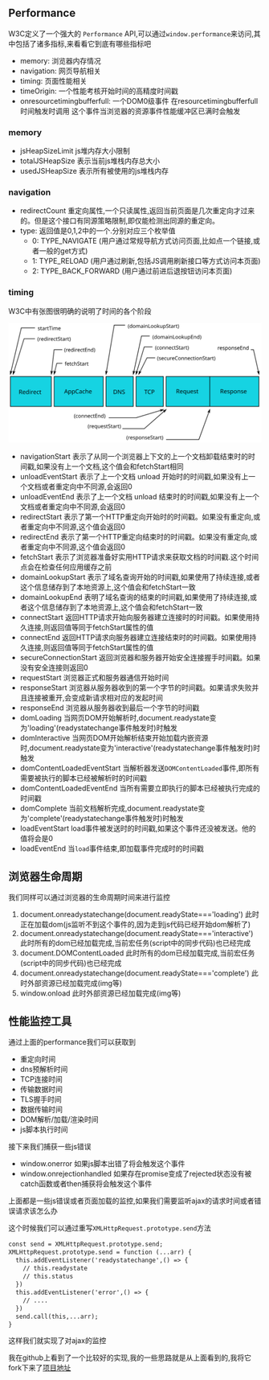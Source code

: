 ## Performance
W3C定义了一个强大的 `Performance` API,可以通过`window.performance`来访问,其中包括了诸多指标,来看看它到底有哪些指标吧

- memory: 浏览器内存情况
- navigation: 网页导航相关
- timing: 页面性能相关
- timeOrigin: 一个性能考核开始时间的高精度时间戳
- onresourcetimingbufferfull: 一个DOM0级事件 在resourcetimingbufferfull时间触发时调用 这个事件当浏览器的资源事件性能缓冲区已满时会触发

### memory
- jsHeapSizeLimit js堆内存大小限制
- totalJSHeapSize 表示当前js堆栈内存总大小
- usedJSHeapSize 表示所有被使用的js堆栈内存
### navigation
- redirectCount 重定向属性,一个只读属性,返回当前页面是几次重定向才过来的。但是这个接口有同源策略限制,即仅能检测出同源的重定向。
- type: 返回值是0,1,2中的一个.分别对应三个枚举值
   - 0: TYPE_NAVIGATE (用户通过常规导航方式访问页面,比如点一个链接,或者一般的get方式)
   - 1: TYPE_RELOAD (用户通过刷新,包括JS调用刷新接口等方式访问本页面)
   - 2: TYPE_BACK_FORWARD (用户通过前进后退按钮访问本页面)
### timing
W3C中有张图很明确的说明了时间的各个阶段

![进程模型](./pic/time.svg)

- navigationStart 表示了从同一个浏览器上下文的上一个文档卸载结束时的时间戳,如果没有上一个文档,这个值会和fetchStart相同
- unloadEventStart 表示了上一个文档 unload 开始时的时间戳,如果没有上一个文档或者重定向中不同源,会返回0
- unloadEventEnd 表示了上一个文档 unload 结束时的时间戳,如果没有上一个文档或者重定向中不同源,会返回0
- redirectStart 表示了第一个HTTP重定向开始时的时间戳。如果没有重定向,或者重定向中不同源,这个值会返回0
- redirectEnd 表示了第一个HTTP重定向结束时的时间戳。如果没有重定向,或者重定向中不同源,这个值会返回0
- fetchStart 表示了浏览器准备好实用HTTP请求来获取文档的时间戳.这个时间点会在检查任何应用缓存之前
- domainLookupStart 表示了域名查询开始的时间戳,如果使用了持续连接,或者这个信息储存到了本地资源上,这个值会和fetchStart一致
- domainLookupEnd 表明了域名查询的结束的时间戳,如果使用了持续连接,或者这个信息储存到了本地资源上,这个值会和fetchStart一致
- connectStart 返回HTTP请求开始向服务器建立连接时的时间戳。如果使用持久连接,则返回值等同于fetchStart属性的值
- connectEnd 返回HTTP请求向服务器建立连接结束时的时间戳。如果使用持久连接,则返回值等同于fetchStart属性的值
- secureConnectionStart 返回浏览器和服务器开始安全连接握手时间戳。如果没有安全连接则返回0
- requestStart 浏览器正式和服务器通信开始时间
- responseStart 浏览器从服务器收到的第一个字节的时间戳。如果请求失败并且连接被重开,会变成新请求相对应的发起时间
- responseEnd 浏览器从服务器收到最后一个字节的时间戳
- domLoading 当网页DOM开始解析时,document.readystate变为'loading'(readystatechange事件触发时)时触发
- domInteractive 当网页DOM开始解析结束开始加载内嵌资源时,document.readystate变为'interactive'(readystatechange事件触发时)时触发
- domContentLoadedEventStart 当解析器发送`DOMContentLoaded`事件,即所有需要被执行的脚本已经被解析时的时间戳
- domContentLoadedEventEnd 当所有需要立即执行的脚本已经被执行完成的时间戳
- domComplete 当前文档解析完成,document.readystate变为'complete'(readystatechange事件触发时)时触发
- loadEventStart load事件被发送时的时间戳,如果这个事件还没被发送。他的值将会是0
- loadEventEnd 当`load`事件结束,即加载事件完成时的时间戳


## 浏览器生命周期
我们同样可以通过浏览器的生命周期时间来进行监控

1. document.onreadystatechange(document.readyState==='loading') 此时正在加载dom(js监听不到这个事件的,因为走到js代码已经开始dom解析了)
2. document.onreadystatechange(document.readyState==='interactive') 此时所有的dom已经加载完成,当前宏任务(script中的同步代码)也已经完成
3. document.DOMContentLoaded 此时所有的dom已经加载完成,当前宏任务(script中的同步代码)也已经完成
4. document.onreadystatechange(document.readyState==='complete') 此时外部资源已经加载完成(img等)
5. window.onload  此时外部资源已经加载完成(img等)
## 性能监控工具
通过上面的performance我们可以获取到
- 重定向时间
- dns预解析时间
- TCP连接时间
- 传输数据时间
- TLS握手时间
- 数据传输时间
- DOM解析/加载/渲染时间
- js脚本执行时间

接下来我们捕获一些js错误

- window.onerror 如果js脚本出错了将会触发这个事件
- window.onrejectionhandled 如果存在promise变成了rejected状态没有被catch函数或者then捕获将会触发这个事件

上面都是一些js错误或者页面加载的监控,如果我们需要监听ajax的请求时间或者错误请求该怎么办

这个时候我们可以通过重写`XMLHttpRequest.prototype.send`方法
```
const send = XMLHttpRequest.prototype.send;
XMLHttpRequest.prototype.send = function (...arr) {
  this.addEventListener('readystatechange',() => {
    // this.readystate
    // this.status
  })
  this.addEventListener('error',() => {
    // ....
  })
  send.call(this,...arr);
}
```
这样我们就实现了对ajax的监控

我在github上看到了一个比较好的实现,我的一些思路就是从上面看到的,我将它fork下来了[项目地址](https://github.com/ChunchunIsMe/monitorjs_horse)

